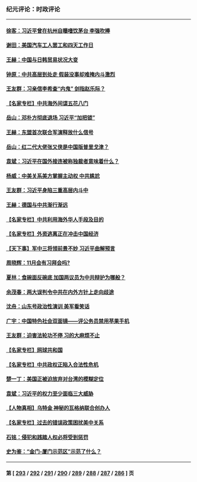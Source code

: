 ### 纪元评论：时政评论
---
#### [徐客：习近平曾在杭州自曝嗜饮茅台 李强吹捧](../../pages/nsc1025/n14079046.md) 
#### [谢田：美国汽车工人罢工和四天工作日](../../pages/nsc1025/n14079065.md) 
#### [王赫：中国与日韩贸易状况大变](../../pages/nsc1025/n14078991.md) 
#### [钟原：中共高层到处走 假装没事却难掩内斗激烈](../../pages/nsc1025/n14078880.md) 
#### [王友群：习亲信李希查“内鬼” 剑指赵乐际？](../../pages/nsc1025/n14078775.md) 
#### [【名家专栏】中共海外间谍五花八门](../../pages/nsc1025/n14075580.md) 
#### [岳山：邓朴方彻底退场 习近平“加把锁”](../../pages/nsc1025/n14078601.md) 
#### [王赫：东盟首次联合军演释放什么信号](../../pages/nsc1025/n14078124.md) 
#### [岳山：红二代大佬张又侠是中国版普里戈津？](../../pages/nsc1025/n14077694.md) 
#### [袁斌：习近平在国外接连被称独裁者意味着什么？](../../pages/nsc1025/n14077514.md) 
#### [杨威：中美关系美方掌握主动权 中共尴尬](../../pages/nsc1025/n14077238.md) 
#### [王友群：习近平身陷三重高层内斗中](../../pages/nsc1025/n14077156.md) 
#### [王赫：德国与中共渐行渐远](../../pages/nsc1025/n14076992.md) 
#### [【名家专栏】中共利用海外华人手段及目的](../../pages/nsc1025/n14075586.md) 
#### [【名家专栏】外资逃离正在冲击中国经济](../../pages/nsc1025/n14076908.md) 
#### [【天下事】军中三将领前景不妙 习近平曲解预言](../../pages/nsc1025/n14077031.md) 
#### [周晓辉：11月会有习拜会吗?](../../pages/nsc1025/n14076945.md) 
#### [夏林：食碗面反碗底 加国两议员为中共辩护为哪般？](../../pages/nsc1025/n14076995.md) 
#### [余茂春：两大误判令中共在内外方针上走向歧途](../../pages/nsc1025/n14076875.md) 
#### [沈舟：山东号政治性演训 美军看笑话](../../pages/nsc1025/n14076537.md) 
#### [广宇：中国特色社会双面镜——评公务员禁用苹果手机](../../pages/nsc1025/n14076466.md) 
#### [王友群：迫害法轮功不停 习的大麻烦不止](../../pages/nsc1025/n14076312.md) 
#### [【名家专栏】网球共和国](../../pages/nsc1025/n14075552.md) 
#### [【名家专栏】中共政权正陷入合法性危机](../../pages/nsc1025/n14076198.md) 
#### [楚一丁：美国正被迫放弃对台湾的模糊定位](../../pages/nsc1025/n14076441.md) 
#### [袁斌：习近平的权力至少面临三大威胁](../../pages/nsc1025/n14076084.md) 
#### [【人物真相】乌特金 神秘的瓦格纳联合创办人](../../pages/nsc1025/n14075740.md) 
#### [【名家专栏】过去的错误政策困扰美中关系](../../pages/nsc1025/n14075082.md) 
#### [石铭：侵犯和践踏人权必将受到惩罚](../../pages/nsc1025/n14075673.md) 
#### [史为鉴：“金门-厦门示范区”示范了什么？](../../pages/nsc1025/n14075663.md) 

---
#### 第 [ [293](./293.md) / [292](./292.md) / [291](./291.md) / [290](./290.md) / [289](./289.md) / [288](./288.md) / [287](./287.md) / [286](./286.md) ] 页
